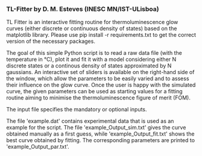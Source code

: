 ### TL-Fitter by D. M. Esteves (INESC MN/IST-ULisboa)  ###
TL Fitter is an interactive fitting routine for thermoluminescence glow curves (either discrete or continuous density of states) based on the matplotlib library. Please use pip install -r requirements.txt to get the correct version of the necessary packages.

The goal of this simple Python script is to read a raw data file (with the temperature in °C), plot it and fit it with a model considering either N discrete states or a continous density of states approximated by N gaussians. An interactive set of sliders is available on the right-hand side of the window, which allow the parameters to be easily varied and to assess their influence on the glow curve. Once the user is happy with the simulated curve, the given parameters can be used as starting values for a fitting routine aiming to minimise the thermoluminescence figure of merit (FOM).

The input file specifies the mandatory or optional inputs.

The file 'example.dat' contains experimental data that is used as an example for the script. The file 'example_Output_sim.txt' gives the curve obtained manually as a first guess, while 'example_Output_fit.txt' shows the best curve obtained by fitting. The corresponding parameters are printed to 'example_Output_par.txt'.
